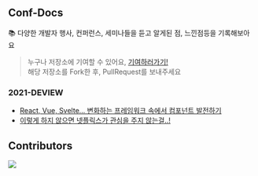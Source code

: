 ## Conf-Docs
📚 다양한 개발자 행사, 컨퍼런스, 세미나들을 듣고 알게된 점, 느낀점등을 기록해보아요

> 누구나 저장소에 기여할 수 있어요, [기여하러가기!](https://github.com/Clzzi/Conf-Docs/blob/main/CONTRIBUTING.md)   
> 해당 저장소를 Fork한 후, PullRequest를 보내주세요


### 2021-DEVIEW
- [React, Vue, Svelte… 변화하는 프레임워크 속에서 컴포넌트 발전하기](https://github.com/Clzzi/Conf-Docs/blob/main/2021-DEVIEW/%EB%B3%80%ED%99%94%ED%95%98%EB%8A%94%20%ED%94%84%EB%A0%88%EC%9E%84%EC%9B%8C%ED%81%AC%20%EC%86%8D%EC%97%90%EC%84%9C%20%EC%BB%B4%ED%8F%AC%EB%84%8C%ED%8A%B8%20%EB%B0%9C%EC%A0%84%ED%95%98%EA%B8%B0.md)
- [이렇게 하지 않으면 넷플릭스가 관심을 주지 않는걸..!](https://github.com/Clzzi/Conf-Docs/blob/main/2021-DEVIEW/%EA%B7%B8%EC%B9%98%EB%A7%8C%20%EC%9D%B4%EB%A0%87%EA%B2%8C%20%ED%95%98%EC%A7%80%20%EC%95%8A%EC%9C%BC%EB%A9%B4%20%EB%84%B7%ED%94%8C%EB%A6%AD%EC%8A%A4%EA%B0%80%20%EA%B4%80%EC%8B%AC%EC%9D%84%20%EC%A3%BC%EC%A7%80%20%EC%95%8A%EB%8A%94%EA%B1%B8.md)


## Contributors
<a href="https://github.com/Clzzi/DGIT_V2_Client/graphs/contributors">
  <img src="https://contrib.rocks/image?repo=Clzzi/DGIT_V2_Client" />
</a>